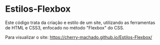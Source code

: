 # Estilos-Flexbox

Este código trata da criação e estilo de um site, utilizando as ferramentas de HTML e CSS3, enfocado no método "Flexbox" do CSS.

Para visualizar o site: https://cherry-machado.github.io/Estilos-Flexbox/
